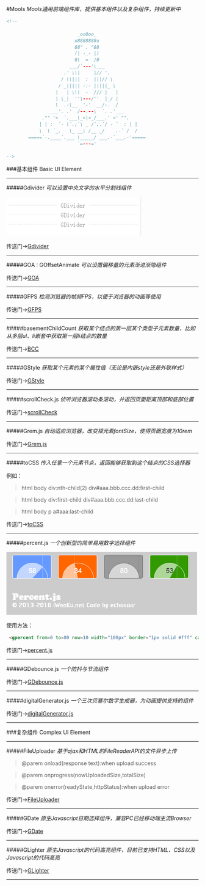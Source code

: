 #Mools
*Mools通用前端组件库，提供基本组件以及复杂组件，持续更新中*

```html
<!--

                          _oo0oo_
                         o8888888o
                         88" . "88
                         (| -_- |)
                         0\  =  /0
                       ___/`---'\___
                     .' \\|     |// '.
                    / \\|||  :  |||// \
                   / _||||| -:- |||||_ \
                  |   | \\\  -  /// |   |
                  | \_|  ''\---/''  |_/ |
                  \  .-\__  '-'  __/-.  /
                ___'. .'  /--.--\  `. .'___
             ."" '<  `.___\_<|>_/___.' >' "".
            | | :  `- \`.;`\ _ /`;.`/ - `  : | |
            \  \ `_.   \_ __\ /__ _/    .-` /  /
        =====`-.____`.___ \_____/ ___.-`___.-'=====
                          `=---='

-->
```
###基本组件 Basic UI Element
***
#####Gdivider
*可以设置中央文字的水平分割线组件*

![Gdivider](./commonImg/gdivider.png)

传送门->[Gdivider](https://github.com/echosoar/mools/tree/basicUIElement/gdivider)
***

#####GOA : GOffsetAnimate
*可以设置偏移量的元素渐进渐隐组件*

传送门->[GOA](https://github.com/echosoar/mools/tree/master/basicUIElement/goa)
***
#####GFPS
*检测浏览器的帧频FPS，以便于浏览器的动画等使用*

传送门->[GFPS](https://github.com/echosoar/mools/tree/master/basicUIElement/gfps.js)
***
#####basementChildCount
*获取某个结点的第一层某个类型子元素数量，比如从多层ul、li嵌套中获取第一层li结点的数量*

传送门->[BCC](https://github.com/echosoar/mools/tree/master/basicUIElement/basementChildCount.html)
***
#####GStyle
*获取某个元素的某个属性值（无论是内嵌style还是外联样式）*

传送门->[GStyle](https://github.com/echosoar/mools/tree/master/basicUIElement/gstyle)
***
#####scrollCheck.js
*侦听浏览器滚动条滚动，并返回页面距离顶部和底部位置*

传送门->[scrollCheck](https://github.com/echosoar/mools/tree/master/basicUIElement/scrollCheck.js)
***
#####Grem.js
*自动适应浏览器，改变根元素fontSize，使得页面宽度为10rem*

传送门->[Grem.js](https://github.com/echosoar/mools/tree/master/basicUIElement/grem.js)
***
#####toCSS
*传入任意一个元素节点，返回能够获取到这个结点的CSS选择器*

例如：

> html body div:nth-child(2) div#aaa.bbb.ccc.dd:first-child

> html body div:first-child div#aaa.bbb.ccc.dd:last-child

> html body p a#aaa:last-child

传送门->[toCSS](https://github.com/echosoar/mools/tree/master/basicUIElement/toCSS.html)
***
#####percent.js
*一个创新型的简单易用数字选择组件*

![Gdivider](./commonImg/percent.png)

使用方法：
```html 
 <gpercent from=0 to=80 now=10 width="100px" border="1px solid #fff" callback=alert></gpercent>
```

传送门->[percent.js](https://github.com/echosoar/mools/tree/master/basicUIElement/percent.js)
***
#####GDebounce.js
*一个防抖与节流组件*

传送门->[GDebounce.js](https://github.com/echosoar/mools/tree/master/basicUIElement/gdebounce/)
***
#####digitalGenerator.js
*一个三次贝塞尔数字生成器，为动画提供支持的组件*

传送门->[digitalGenerator.js](https://github.com/echosoar/mools/tree/master/basicUIElement/digitalGenerator)
***

###复杂组件 Complex UI Element
***
#####FileUploader
*基于ajax和HTML的FileReaderAPI的文件异步上传*

>@parem onload(response text):when upload success

>@parem onprogress(nowUploadedSize,totalSize)

>@parem onerror(readyState,httpStatus):when upload error

传送门->[FileUploader](https://github.com/echosoar/mools/tree/complexUIElement/fileuploader)
***
#####GDate
*原生Javascript日期选择组件，兼容PC已经移动端主流Browser*

传送门->[GDate](https://github.com/echosoar/gdate)
***
#####GLighter
*原生Javascript的代码高亮组件，目前已支持HTML、CSS以及Javascript的代码高亮*

传送门->[GLighter](https://github.com/echosoar/glighter)
***

